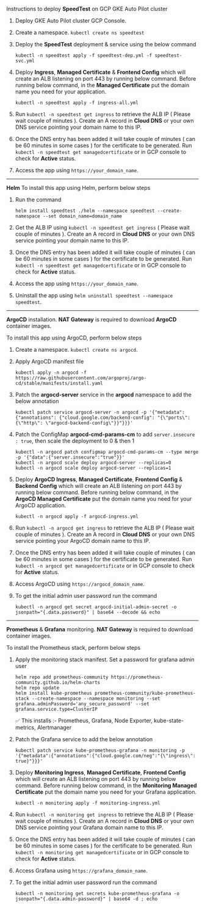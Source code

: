 Instructions to deploy **SpeedTest** on GCP GKE Auto Pilot cluster
  1. Deploy GKE Auto Pilot cluster GCP Console.
  2. Create a namespace. ` kubectl create ns speedtest `
  3. Deploy the **SpeedTest** deployment & service using the below command

     ```
     kubectl -n speedtest apply -f speedtest-dep.yml -f speedtest-svc.yml
     ```
  4. Deploy **Ingress**, **Managed Certificate** & **Frontend Config** which will create an ALB listening on port 443 by running below command. Before running below command, in the **Managed Certificate** put the domain name you need for your application.
     ```
     kubectl -n speedtest apply -f ingress-all.yml
     ```
  7. Run ` kubectl -n speedtest get ingress ` to retrieve the ALB IP ( Please wait couple of minutes ). Create an A record in **Cloud DNS** or your own DNS service pointing your domain name to this IP.
  8. Once the DNS entry has been added it will take couple of minutes ( can be 60 minutes in some cases ) for the certificate to be generated. Run ` kubectl -n speedtest get managedcertificate ` or in GCP console to check for **Active** status.
  9. Access the app using `https://your_domain_name`.

-----------------------------

**Helm**
To install this app using Helm, perform below steps
  1. Run the command

     ```
     helm install speedtest ./helm --namespace speedtest --create-namespace --set domain_name=domain_name
     ```
  2. Get the ALB IP using ` kubectl -n speedtest get ingress ` ( Please wait couple of minutes ). Create an A record in **Cloud DNS** or your own DNS service pointing your domain name to this IP.
  3. Once the DNS entry has been added it will take couple of minutes ( can be 60 minutes in some cases ) for the certificate to be generated. Run ` kubectl -n speedtest get managedcertificate ` or in GCP console to check for **Active** status.
  4. Access the app using ` https://your_domain_name `.
  5. Uninstall the app using ` helm uninstall speedtest --namespace speedtest `.

-----------------------------

**ArgoCD** installation. **NAT Gateway** is required to download **ArgoCD** container images.

To install this app using ArgoCD, perform below steps
  1. Create a namespace. ` kubectl create ns argocd `.
  2. Apply ArgoCD manifest file
     
     ```
     kubectl apply -n argocd -f https://raw.githubusercontent.com/argoproj/argo-cd/stable/manifests/install.yaml
     ```
  3. Patch the **argocd-server** service in the **argocd** namespace to add the below annotation
     
     ```
     kubectl patch service argocd-server -n argocd -p '{"metadata": {"annotations": {"cloud.google.com/backend-config": "{\"ports\": {\"http\": \"argocd-backend-config\"}}"}}}'
     ```
  4. Patch the ConfigMap **argocd-cmd-params-cm** to add `server.insecure : true`, then scale the deployment to 0 & then 1

     ```
     kubectl -n argocd patch configmap argocd-cmd-params-cm --type merge -p '{"data":{"server.insecure":"true"}}'
     kubectl -n argocd scale deploy argocd-server --replicas=0
     kubectl -n argocd scale deploy argocd-server --replicas=1
     ```
  4. Deploy **ArgoCD Ingress**, **Managed Certificate**, **Frontend Config** & **Backend Config** which will create an ALB listening on port 443 by running below command. Before running below command, in the **ArgoCD Managed Certificate** put the domain name you need for your ArgoCD application.

     ```
     kubectl -n argocd apply -f argocd-ingress.yml
     ```
  5. Run ` kubectl -n argocd get ingress ` to retrieve the ALB IP ( Please wait couple of minutes ). Create an A record in **Cloud DNS** or your own DNS service pointing your ArgoCD domain name to this IP.
  6. Once the DNS entry has been added it will take couple of minutes ( can be 60 minutes in some cases ) for the certificate to be generated. Run ` kubectl -n argocd get managedcertificate ` or in GCP console to check for **Active** status.
  7. Access ArgoCD using ` https://argocd_domain_name `.
  8. To get the initial admin user password run the command

     ```
     kubectl -n argocd get secret argocd-initial-admin-secret -o jsonpath="{.data.password}" | base64 --decode && echo
     ```

-----------------------------

**Prometheus** & **Grafana** monitoring. **NAT Gateway** is required to download container images.

To install the Prometheus stack, perform below steps
   1. Apply the monitoring stack manifest. Set a password for grafana admin user

      ```
      helm repo add prometheus-community https://prometheus-community.github.io/helm-charts
      helm repo update
      helm install kube-prometheus prometheus-community/kube-prometheus-stack --create-namespace --namespace monitoring --set grafana.adminPassword='any_secure_password' --set grafana.service.type=ClusterIP
      ```

      ✅ This installs :- Prometheus, Grafana, Node Exporter, kube-state-metrics, Alertmanager
   
   2. Patch the Grafana service to add the below annotation

      ```
      kubectl patch service kube-prometheus-grafana -n monitoring -p '{"metadata":{"annotations":{"cloud.google.com/neg":"{\"ingress\": true}"}}}'
      ```

   3. Deploy **Monitoring Ingress**, **Managed Certificate**, **Frontend Config** which will create an ALB listening on port 443 by running below command. Before running below command, in the **Monitoring Managed Certificate** put the domain name you need for your Grafana application.

      ```
      kubectl -n monitoring apply -f monitoring-ingress.yml
      ```
   4. Run ` kubectl -n monitoring get ingress ` to retrieve the ALB IP ( Please wait couple of minutes ). Create an A record in **Cloud DNS** or your own DNS service pointing your Grafana domain name to this IP.
   5. Once the DNS entry has been added it will take couple of minutes ( can be 60 minutes in some cases ) for the certificate to be generated. Run ` kubectl -n monitoring get managedcertificate ` or in GCP console to check for **Active** status.
   6. Access Grafana using ` https://grafana_domain_name `.
   7. To get the initial admin user password run the command

      ```
      kubectl -n monitoring get secrets kube-prometheus-grafana -o jsonpath="{.data.admin-password}" | base64 -d ; echo
      ```